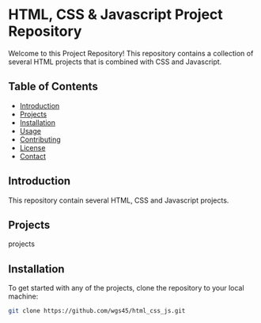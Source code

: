 # HTML, CSS & Javascript Project Repository

Welcome to this Project Repository! This repository contains a collection of several HTML projects that is combined with CSS and Javascript.

## Table of Contents

- [Introduction](#introduction)
- [Projects](#projects)
- [Installation](#installation)
- [Usage](#usage)
- [Contributing](#contributing)
- [License](#license)
- [Contact](#contact)

## Introduction

This repository contain several HTML, CSS and Javascript projects.

## Projects

projects

## Installation

To get started with any of the projects, clone the repository to your local machine:

```bash
git clone https://github.com/wgs45/html_css_js.git
